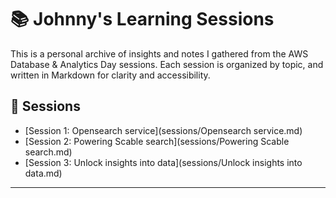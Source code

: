 # 📚 Johnny's Learning Sessions

This is a personal archive of insights and notes I gathered from the AWS Database & Analytics Day sessions.
Each session is organized by topic, and written in Markdown for clarity and accessibility.

## 🔖 Sessions

- [Session 1: Opensearch service](sessions/Opensearch service.md)
- [Session 2: Powering Scable search](sessions/Powering Scable search.md)
- [Session 3: Unlock insights into data](sessions/Unlock insights into data.md)

---


